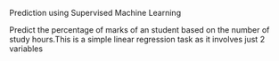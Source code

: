 Prediction using Supervised Machine Learning


Predict the percentage of marks of an student based on the number of
study hours.This is a simple linear regression task as it involves just 2 variables
